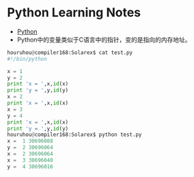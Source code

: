 Python Learning Notes
========================
+ [Python](http://edu.51cto.com/lesson/id-11823.html)
+ Python中的变量类似于C语言中的指针，变的是指向的内存地址。
```python
houruhou@compiler168:Solarex$ cat test.py
#!/bin/python

x = 1
y = 2
print 'x = ',x,id(x)
print 'y = ',y,id(y)
x = 2
print 'x = ',x,id(x)
x = 3
y = 4
print 'x = ',x,id(x)
print 'y = ',y,id(y)
houruhou@compiler168:Solarex$ python test.py
x =  1 30696088
y =  2 30696064
x =  2 30696064
x =  3 30696040
y =  4 30696016
```